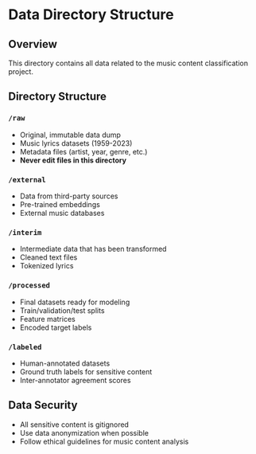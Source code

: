 # Data Directory Structure

## Overview
This directory contains all data related to the music content classification project.

## Directory Structure

### `/raw`
- Original, immutable data dump
- Music lyrics datasets (1959-2023)
- Metadata files (artist, year, genre, etc.)
- **Never edit files in this directory**

### `/external`
- Data from third-party sources
- Pre-trained embeddings
- External music databases

### `/interim`
- Intermediate data that has been transformed
- Cleaned text files
- Tokenized lyrics

### `/processed`
- Final datasets ready for modeling
- Train/validation/test splits
- Feature matrices
- Encoded target labels

### `/labeled`
- Human-annotated datasets
- Ground truth labels for sensitive content
- Inter-annotator agreement scores

## Data Security
- All sensitive content is gitignored
- Use data anonymization when possible
- Follow ethical guidelines for music content analysis